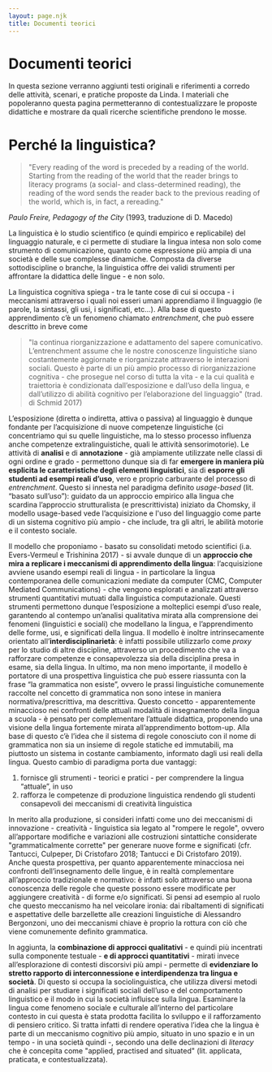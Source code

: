 ```yaml
---
layout: page.njk
title: Documenti teorici
---
```



# Documenti teorici
In questa sezione verranno aggiunti testi originali e riferimenti a corredo delle attività, scenari, e pratiche proposte da Linda. I materiali che popoleranno questa pagina permetteranno di contestualizzare le proposte didattiche e mostrare da quali ricerche scientifiche prendono le mosse. 

# Perché la linguistica?

> "Every reading of the word is preceded by a reading
of the world. Starting from the reading of the
world that the reader brings to literacy programs
(a social- and class-determined reading), the
reading of the word sends the reader back to
the previous reading of the world, which is, in fact,
a rereading."

*Paulo Freire, Pedagogy of the City* (1993, traduzione di D. Macedo)

La linguistica è lo studio scientifico (e quindi empirico e replicabile) del linguaggio naturale, e ci permette di studiare la lingua intesa non solo come strumento di comunicazione, quanto come espressione più ampia di una società e delle sue complesse dinamiche. Composta da diverse sottodiscipline o branche, la linguistica offre dei validi strumenti per affrontare la didattica delle lingue - e non solo.


La linguistica cognitiva spiega - tra le tante cose di cui si occupa - i meccanismi attraverso i quali noi esseri umani apprendiamo il linguaggio (le parole, la sintassi, gli usi, i significati, etc…). Alla base di questo apprendimento c’è un fenomeno chiamato *entrenchment*, che può essere descritto in breve come
>"la continua riorganizzazione e adattamento del sapere comunicativo. L’entrenchment assume che le nostre conoscenze linguistiche siano costantemente aggiornate e riorganizzate attraverso le interazioni sociali. Questo è parte di un più ampio processo di riorganizzazione cognitiva - che prosegue nel corso di tutta la vita - e la cui qualità e traiettoria è condizionata dall’esposizione e dall’uso della lingua, e dall’utilizzo di abilità cognitivo per l’elaborazione del linguaggio" (trad. di Schmid 2017)

L’esposizione (diretta o indiretta, attiva o passiva) al linguaggio è dunque fondante per l’acquisizione di nuove competenze linguistiche (ci concentriamo qui su quelle linguistiche, ma lo stesso processo influenza anche competenze extralinguistiche, quali le attività sensorimotorie). Le attività di **analisi** e di **annotazione** - già ampiamente utilizzate nelle classi di ogni ordine e grado - permettono dunque sia di far **emergere in maniera più esplicita le caratteristiche degli elementi linguistici**, sia di **esporre gli studenti ad esempi reali d’uso**, vero e proprio carburante del processo di *entrenchment*. Questo si innesta nel paradigma definito *usage-based* (lit. “basato sull’uso”): guidato da un approccio empirico alla lingua che scardina l’approccio strutturalista (e prescrittivista) iniziato da Chomsky, il modello usage-based vede l’acquisizione e l'uso del linguaggio come parte di un sistema cognitivo più ampio - che include, tra gli altri, le abilità motorie e il contesto sociale.

Il modello che proponiamo - basato su consolidati metodo scientifici (i.a. Evers-Vermeul e Trishinina 2017) - si avvale dunque di un **approccio che mira a replicare i meccanismi di apprendimento della lingua**: l’acquisizione avviene usando esempi reali di lingua - in particolare la lingua contemporanea delle comunicazioni mediate da computer (CMC, Computer Mediated Communications) - che vengono esplorati e analizzati attraverso strumenti quantitativi mutuati dalla linguistica computazionale. Questi strumenti permettono dunque l’esposizione a molteplici esempi d’uso reale, garantendo al contempo un’analisi qualitativa mirata alla comprensione dei fenomeni (linguistici e sociali) che modellano la lingua, e l’apprendimento delle forme, usi, e significati della lingua. Il modello è inoltre intrinsecamente orientato all’**interdisciplinarietà**: è infatti possibile utilizzarlo come *proxy* per lo studio di altre discipline, attraverso un procedimento che va a rafforzare competenze e consapevolezza sia della disciplina presa in esame, sia della lingua. In ultimo, ma non meno importante, il modello è portatore di una prospettiva linguistica che può essere riassunta con la frase “la grammatica non esiste”, ovvero le prassi linguistiche comunemente raccolte nel concetto di grammatica non sono intese in maniera normativa/prescrittiva, ma descrittiva. Questo concetto - apparentemente minaccioso nei confronti delle attuali modalità di insegnamento della lingua a scuola - è pensato per complementare l’attuale didattica, proponendo una visione della lingua fortemente mirata all’apprendimento bottom-up. Alla base di questo c’è l’idea che il sistema di regole conosciuto con il nome di grammatica non sia un insieme di regole statiche ed immutabili, ma piuttosto un sistema in costante cambiamento, informato dagli usi reali della lingua. Questo cambio di paradigma porta due vantaggi:

1. fornisce gli strumenti - teorici e pratici - per comprendere la lingua “attuale”, in uso
2. rafforza le competenze di produzione linguistica rendendo gli studenti consapevoli dei meccanismi di creatività linguistica

In merito alla produzione, si consideri infatti come uno dei meccanismi di innovazione - creatività - linguistica sia legato al "rompere le regole", ovvero all’apportare modifiche e variazioni alle costruzioni sintattiche considerate "grammaticalmente corrette" per generare nuove forme e significati (cfr. Tantucci, Culpeper, Di Cristofaro 2018; Tantucci e Di Cristofaro 2019). Anche questa prospettiva, per quanto apparentemente minacciosa nei confronti dell’insegnamento delle lingue, è in realtà complementare all’approccio tradizionale e normativo: è infatti solo attraverso una buona conoscenza delle regole che queste possono essere modificate per aggiungere creatività - di forme e/o significati. Si pensi ad esempio al ruolo che questo meccanismo ha nel veicolare ironia: dai ribaltamenti di significati e aspettative delle barzellette alle creazioni linguistiche di Alessandro Bergonzoni, uno dei meccanismi chiave è proprio la rottura con ciò che viene comunemente definito grammatica.

In aggiunta, la **combinazione di approcci qualitativi** - e quindi più incentrati sulla componente testuale - **e di approcci quantitativi** - mirati invece all’esplorazione di contesti discorsivi più ampi - permette di **evidenziare lo stretto rapporto di interconnessione e interdipendenza tra lingua e società**. Di questo si occupa la sociolinguistica, che utilizza diversi metodi di analisi per studiare i significati sociali dell’uso e del comportamento linguistico e il modo in cui la società influisce sulla lingua. Esaminare la lingua come fenomeno sociale e culturale all’interno del particolare contesto in cui questa è stata prodotta facilita lo sviluppo e il rafforzamento di pensiero critico. Si tratta infatti di rendere operativa l’idea che la lingua è parte di un meccanismo cognitivo più ampio, situato in uno spazio e in un tempo - in una società quindi -, secondo una delle declinazioni di *literacy* che è concepita come "applied, practised and situated" (lit. applicata, praticata, e contestualizzata).
